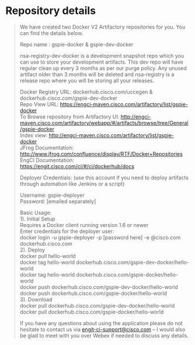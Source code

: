# Repository details

> We have created two Docker V2 Artifactory repositories for you. You can find the details below.  
>   
> Repo name : gspie-docker & gspie-dev-docker  
>   
> nsa-registry-dev-docker is a development snapshot repo which you can use to store your development artifacts. This dev repo will have regular clean up every 3 months as per our purge policy. Any unused artifact older than 3 months will be deleted and nsa-registry is a release repo where you will be storing all your releases.  
>   
> Docker Registry URL: dockerhub.cisco.com/uccegen & dockerhub.cisco.com/gspie-dev-docker  
> Repo View URL: https://engci-maven.cisco.com/artifactory/list/gspie-docker  
> To Browse repository from Artifactory UI: http://engci-maven.cisco.com/artifactory/webapp/#/artifacts/browse/tree/General/gspie-docker  
> Index view: http://engci-maven.cisco.com/artifactory/list/gspie-docker  
> JFrog Documentation: http://www.jfrog.com/confluence/display/RTF/Docker+Repositories  
> EngCI Documentation: https://engit.cisco.com/ci/#/ci/dockerhub/docs  
>   
> Deployer Credentials: (use this account if you need to deploy artifacts through automation like Jenkins or a script)  
>   
> Username: gspie-deployer  
> Password: [emailed separately]  
>   
> Basic Usage:  
> 1). Initial Setup  
> Requires a Docker client running version 1.6 or newer  
> Enter credentials for the deployer user:  
>     docker login -u gspie-deployer -p [password here] -e  <cec>@cisco.com dockerhub.cisco.com  
> 2). Deploy  
> docker pull hello-world  
> docker tag hello-world dockerhub.cisco.com/gspie-dev-docker/hello-world  
> docker tag hello-world dockerhub.cisco.com/gspie-docker/hello-world  
> docker push dockerhub.cisco.com/gspie-dev-docker/hello-world  
> docker push dockerhub.cisco.com/gspie-docker/hello-world  
> 3). Download  
> docker pull dockerhub.cisco.com/gspie-dev-docker/hello-world  
> docker pull dockerhub.cisco.com/gspie-docker/hello-world  
>     
> If you have any questions about using the application please do not hesitate to contact us via engit-ci-support@cisco.com – I would also be glad to meet with you over Webex if needed to discuss any details.   
